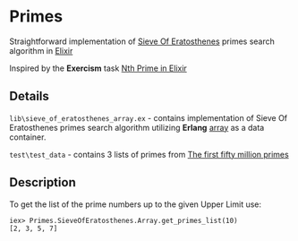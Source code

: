 # Primes

Straightforward implementation of [Sieve Of Eratosthenes](https://en.wikipedia.org/wiki/Sieve_of_Eratosthenes) primes search algorithm in [Elixir](http://elixir-lang.org/)

Inspired by the **Exercism** task [Nth Prime in Elixir](http://exercism.io/exercises/elixir/nth-prime/readme)

## Details

`lib\sieve_of_eratosthenes_array.ex` - contains implementation of Sieve Of Eratosthenes primes search algorithm utilizing **Erlang** [array](http://erlang.org/doc/man/array.html#set-3) as a data container.

`test\test_data` - contains 3 lists of primes from [The first fifty million primes](http://primes.utm.edu/lists/small/millions/)

## Description

To get the list of the prime numbers up to the given Upper Limit use:
```
iex> Primes.SieveOfEratosthenes.Array.get_primes_list(10)
[2, 3, 5, 7]
```
